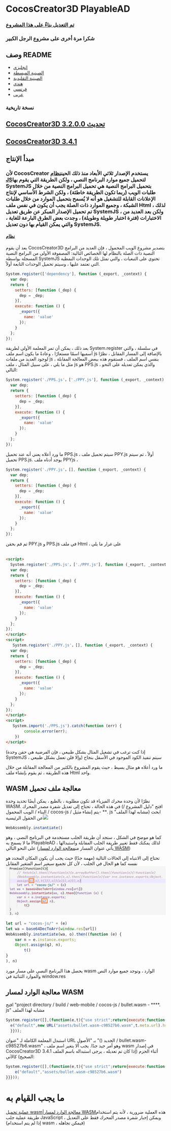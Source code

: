 # CocosCreator3D PlayableAD

### [تم التعديل بناءً على هذا المشروع](https://github.com/Jecced/c3d2one)

### شكرا مرة أخرى على مشروع الرجل الكبير

## وصف README

-   [إنجليزي](README.en.md)
-   [الصينية المبسطة](README.zh-CN.md)
-   [الصينية التقليدية](README.zh-TW.md)
-   [هندي](README.hi.md)
-   [فرنسي](README.fr.md)
-   [عربى](README.ar.md)

### نسخة تاريخية

## [CocosCreator3D 3.2.0.0 تحديث](./version/Version%203.2.0.md)

## [CocosCreator3D 3.4.1](./version/Version%203.4.1.md)

## مبدأ الإنتاج

### لأن CocosCreator يستخدم الإصدار ثلاثي الأبعاد منذ ذلك الحين[نظام JS](https://github.com/systemjs/systemjs)لتحميل جميع موارد البرنامج النصي ، ولكن الطريقة التي يقوم بها SystemJS بتحميل البرامج النصية هي تحميل البرامج النصية من خلال طلبات الويب (ربما تكون الطريقة خاطئة) ، ولكن الشرط الأساسي لإنتاج الإعلانات القابلة للتشغيل هو أنه لا يُسمح بتحميل الموارد من خلال طلبات الشبكة ، وجميع الموارد ذات الصلة يجب أن يكون في نفس ملف Html ، لذلك تم تحميل الإصدار المبكر عن طريق تعديل SystemJS ، ولكن بعد العديد من الاختبارات (فترة اختبار طويلة وطويلة) ، وجدت بعض الطرق البارعة للغاية ، والتي يمكن القيام بها دون تعديل SystemJS.

#### [نظام](https://github.com/systemjs/systemjs/blob/main/docs/system-register.md)

بعد أن يقوم CocosCreator3D بتصدير مشروع الويب المحمول ، فإن العديد من البرامج النصية ذات الصلة بالنظام لها الخصائص التالية: المصفوفة الأولى من البرامج النصية المسجلة بواسطة SystemJS تحتوي على التبعيات ، والتي تمثل تلك الوحدات النمطية التي تعتمد عليها ، وسيتم تحميل الوحدات التابعة أولاً.

```javascript
System.register(['dependency'], function (_export, _context) {
  var dep;
  return {
    setters: [function (_dep) {
      dep = _dep;
    }],
    execute: function () {
      _export({
        name: 'value'
      });
    }
  };
});
```

بعد ذلك ، يمكن أن تمر المعلمة الأولى لطريقة System.register في سلسلة ، والتي أسميها اسمًا مستعارًا ، وعادةً ما يكون اسم ملف js بالإضافة إلى المسار المقابل ، نظرًا لوجود العديد من ملفات js بنفس اسم الملف ، فستقوم هذه ببعض المعالجة المقابلة ، مثل ما يلي ، على سبيل المثال ، ملف js هو PPS.js ، والذي يمكن تعديله على النحو التالي:

```javascript
System.register('./PPS.js'，['./PPY.js'], function (_export, _context) {
  var dep;
  return {
    setters: [function (_dep) {
      dep = _dep;
    }],
    execute: function () {
      _export({
        name: 'value'
      });
    }
  };
});
```

ما ورد أعلاه يعني أنه عند تحميل PPS.js ، سيتم تحميل ملف PPY.js أولاً ، ثم سيتم تحميل PPS.js.
يوجد أدناه ملف PPYjs ،

```javascript
System.register('./PPY.js'，[], function (_export, _context) {
  var dep;
  return {
    setters: [function (_dep) {
      dep = _dep;
    }],
    execute: function () {
      _export({
        name: 'value'
      });
    }
  };
});
```

ثم قم بحقن PPY.js و PPS.js في ملف Html ، على غرار ما يلي

```html

<script>
  System.register('./PPS.js'，['./PPY.js'], function (_export, _context) {
  var dep;
  return {
    setters: [function (_dep) {
      dep = _dep;
    }],
    execute: function () {
      _export({
        name: 'value'
      });
    }
  };
});
</script>
<script>
   System.register('./PPY.js'，[], function (_export, _context) {
  var dep;
  return {
    setters: [function (_dep) {
      dep = _dep;
    }],
    execute: function () {
      _export({
        name: 'value'
      });
    }
  };
});
</script>
<script>
   System.import('./PPS.js').catch(function (err) {
        console.error(err);
    })
</script>
```

(إذا كنت ترغب في تشغيل المثال بشكل طبيعي ، فإن الفرضية هي حقن وحدة SystemJS ، وإلا فلن تعمل بشكل طبيعي) سيتم تنفيذ الكود الموجود في الأسفل بنجاح

ما ورد أعلاه هو مثال بسيط ، حيث يقوم المشروع بالكثير من المعالجة المقابلة من خلال هذه الطريقة ، ثم يقوم بإنشاء ملف Html واحد.

## WASM معالجة ملف تحميل

نظرًا لأن وحدة محرك الفيزياء قد تكون مطلوبة ، بالطبع ، يمكن أيضًا تحديد وحدة WASM. في هذه الحالة ، تحتاج إلى تعديل شفرة مصدر المحرك (افتح "دليل المشروع / البناء / الويب المحمول / cocos-js / يتم إنشاء مثيل- \*\*. js "مشابه لهذا الملف)
ابحث عن الحقول الرئيسية![](./pic/Snipaste_2022-03-06_19-31-09.jpg)

```javascript
WebAssembly.instantiate()
```

كما هو موضح في الشكل ، ستجد أن طريقة الجلب مستخدمة في البرنامج النصي ، وهو ما لا يسمح به PlayableAD ، لذلك يمكنك فقط تغيير طريقة الجلب المقابلة واستبدالها على النحو التالي (يأتي عنوان المسار من[معالجة الوارد لمسار WASM](./README.md#wasm路径传入处理))

تحتاج إلى الانتباه إلى الحالات التالية (مهمة جدًا) حيث يجب أن يكون المكان المحدد هو نفسه كما هو الحال في الجلب ، لأن كل تجميع سيغير اسم المتغير المقابل![](./pic/Snipaste_2022-04-01_13-48-28.jpg)

```javascript
let url = "cocos-js/" + (e)
let wa = base64DecToArr(window.res[url])
WebAssembly.instantiate(wa, o).then((function (e) {
    var n = e.instance.exports;
    Object.assign(qJ, n),
        t()
}
), n) 
```

يحصل هذا البرنامج النصي على مسار مورد wasm الوارد ، وتوجد جميع موارد النص والموارد الثنائية في window.res

## معالجة الوارد لمسار WASM

افتح "project directory / build / web-mobile / cocos-js / bullet.wasm - \*\*\*\*. js" مشابه لهذا الملف

```javascript
System.register([],(function(e,t){"use strict";return{execute:function(){
  e("default",new URL("assets/bullet.wasm-c98527b6.wasm",t.meta.url).href)}
  }}));

```

استبدل المعلمة الكاملة لـ "عنوان URL الجديد ()" بـ "الأصول / bullet.wasm-c98527b6.wasm" ، وهو أمر جيد جدًا. يجب ألا يتغير اسم ملف wasm في إصدار CocosCreator3D 3.4.1 أثناء الحزم (إذا كان تم تعديله ، يرجى استبداله باسم الملف الصحيح)
كالآتي:

```javascript
System.register([],(function(e,t){"use strict";return{execute:function(){
    e("default","assets/bullet.wasm-c98527b6.wasm")
}}}));

```

# ما يجب القيام به

[عملية تحميل wasm](./README.md#wasm加载文件处理)\|[معالجة الوارد لمسار WASM](./README.md#wasm路径传入处理)هذه العملية ضرورية ، لأنه يتم استخدام طريقة عملية جلب JavaScript ، ويمكن إجبار شفرة مصدر المحرك فقط على التعديل (إذا لم يتم استخدام wasm ، فيمكن تجاهله)
